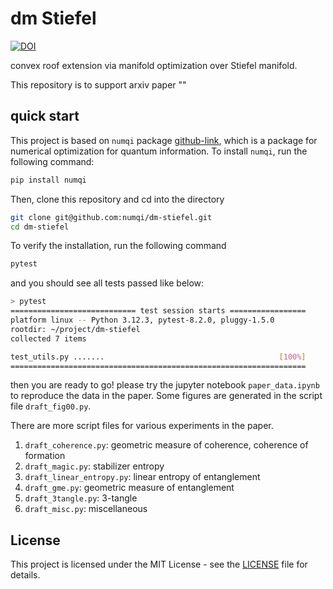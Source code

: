 # dm Stiefel

[![DOI](https://zenodo.org/badge/796548095.svg)](https://zenodo.org/doi/10.5281/zenodo.12540300)

convex roof extension via manifold optimization over Stiefel manifold.

This repository is to support arxiv paper ""

## quick start

This project is based on `numqi` package [github-link](https://github.com/numqi/numqi), which is a package for numerical optimization for quantum information. To install `numqi`, run the following command:

```bash
pip install numqi
```

Then, clone this repository and cd into the directory

```bash
git clone git@github.com:numqi/dm-stiefel.git
cd dm-stiefel
```

To verify the installation, run the following command

```bash
pytest
```

and you should see all tests passed like below:

```bash
> pytest
============================ test session starts =================
platform linux -- Python 3.12.3, pytest-8.2.0, pluggy-1.5.0
rootdir: ~/project/dm-stiefel
collected 7 items

test_utils.py .......                                       [100%]
==================================================================
```

then you are ready to go! please try the jupyter notebook `paper_data.ipynb` to reproduce the data in the paper. Some figures are generated in the script file `draft_fig00.py`.

There are more script files for various experiments in the paper.

1. `draft_coherence.py`: geometric measure of coherence, coherence of formation
2. `draft_magic.py`: stabilizer entropy
3. `draft_linear_entropy.py`: linear entropy of entanglement
4. `draft_gme.py`: geometric measure of entanglement
5. `draft_3tangle.py`: 3-tangle
6. `draft_misc.py`: miscellaneous

## License

This project is licensed under the MIT License - see the [LICENSE](./LICENSE) file for details.
